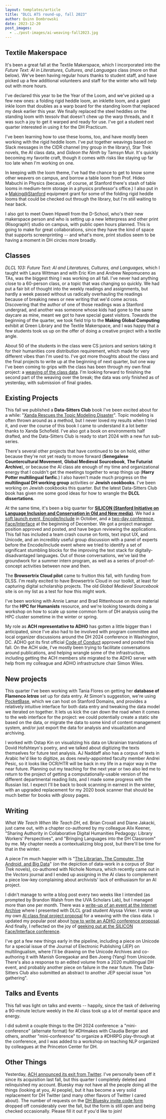 ```yaml
---
layout: templates/article
title: "DLCL ATS round-up, fall 2023"
author: Quinn Dombrowski
date: 2023-12-20
post_images:
  - ../post-images/ai-weaving-fall2023.jpg
---
```


## Textile Makerspace

It's been a great fall at the Textile Makerspace, which I incorporated into the _Future Text: AI in Literatures, Cultures, and Languages_ class (more on that below). We've been having regular hours thanks to student staff, and have picked up a few additional volunteers and staff for the winter who will help out with more hours.

I've declared this year to be the Year of the Loom, and we've picked up a few new ones: a folding rigid heddle loom, an inklette loom, and a giant inkle loom that doubles as a warp board for the standing loom that replaced my desk earlier this year. We finally replaced the steel heddles on the standing loom with texsolv that doesn't chew up the warp threads, and it was such a joy to get it warped and ready for use. I've got a student next quarter interested in using it for the DH Practicum.

I've been learning how to use these looms, too, and have mostly been working with the rigid heddle loom. I've put together weavings based on Slack messages in the CIDR channel (my group in the library), Star Trek novels, the AI class data, and _Gideon the Ninth_ by Tamsyn Muir. It's quickly becoming my favorite craft, though it comes with risks like staying up far too late when I'm working on one.

In keeping with the loom theme, I've had the chance to get to know some other weavers on campus, and borrow a table loom from Prof. Hideo Mabuchi in Physics (because, of course, at Stanford there's stash of table looms in medium-term storage in a physics professor's office.) I also put in a [Making@Stanford](https://making.stanford.edu/) equipment grant for some of the folding rigid heddle looms that could be checked out through the library, but I'm still waiting to hear back.

I also got to meet Owen Hipwell from the D-School, who's their new makerspace person and who is setting up a new letterpress and other print (Risograph!) studio on campus, with public open hours planned. This is going to make for great collaborations, since they have the kind of space that supports screenprinting -- and what's more, print studios seem to be having a moment in DH circles more broadly.

## Classes

_DLCL 103: Future Text: AI and Literatures, Cultures, and Languages_, which I taught with Laura Wittman and with Eric Kim and Andrew Nepomuceno as TAs, was the biggest thing I was working on all fall. I've never had anything close to a 60-person class, or a topic that was changing so quickly. We had put a fair bit of thought into the weekly readings and assignments, but hardly a week passed without us radically overhauling the readings because of breaking news or new writing that we'd come across. Discovering that the author of one of those readings was a Stanford undergrad, and another was someone whose kids had gone to the same daycare as mine, meant we got to have special guest visitors. Towards the beginning of the quarter, we took field trip to the **Making Global Computing** exhibit at Green Library and the Textile Makerspace, and I was happy that a few students took us up on the offer of doing a creative project with a textile angle.

About 50 of the students in the class were CS juniors and seniors taking it for their humanities core distribution requirement, which made for very different vibes than I'm used to. I've got more thoughts about the class and the final projects to write up at the beginning of next quarter, but one way I've been coming to grips with the class has been through my own final project: a [weaving of the class data](https://digitalhumanities.stanford.edu/ai-class-final-project-proposal/). I'm looking forward to finishing the second part of the weaving over the break; the data was only finished as of yesterday, with submission of final grades.

## Existing Projects

This fall we published a **Data-Sitters Club** book I've been excited about for a while: "[Xanda Rescues the Topic Modeling Disaster](https://datasittersclub.github.io/site/dsc20.html)". Topic modeling is often thrown around as a method, but I never loved my results when I tried it, and over the course of this book I came to understand it a lot better thanks to Xanda Schofield. I've also got a book on environments half drafted, and the Data-Sitters Club is ready to start 2024 with a new fun sub-series.

There's several other projects that have continued to be on hold, either because they're not yet ready to move forward (**Senegalese Countercultural Movement**, **Global Medieval Sourcebook**, **The Futurist Archive**), or because the AI class ate enough of my time and organizational energy that I couldn't get the meetings together to wrap things up (**Harry Potter multilingual fanfic**.) I also haven't made much progress on the **multilingual DH working group** activities or **Jewish cookbooks**. I've been working on Jewish cookbooks this quarter. But the latest Data-Sitters Club book has given me some good ideas for how to wrangle the **DLCL dissertations**.

At the same time, it's been a big quarter for **[SILICON (Stanford Initiative on Language Inclusion and Conservation in Old and New media)](https://silicon.stanford.edu/)**. We had a [soft launch event, Encode/Include](https://silicon.stanford.edu/encode-include.html) in October, and a [two-day conference, Face/Interface](https://digitalhumanities.stanford.edu/face-interface-2023/) at the beginning of December. We got a project manager position approved and posted, and have begun reviewing the applications. This fall has included a team crash course on fonts, text input UX, and Unicode, and an incredibly useful group discussion with a panel of experts before the Encode/Include event where we tried to identify a set of significant stumbling blocks for the improving the text stack for digitally-disadvantaged languages. Out of those conversations, we've laid the groundwork for a summer intern program, as well as a series of proof-of-concept activities between now and then.

The **Browsertrix Cloud pilot** came to fruition this fall, with funding from DLSS. I'm really excited to have Browsertrix Cloud in our toolkit, at least for capturing digital scholarship projects. The old _Global Medieval Sourcebook_ site is on my list as a test for how this might work.

I've been working with Annie Lamar and Brad Rittenhouse on more material for the **HPC for Humanists** resource, and we're looking towards doing a workshop on how to scale up some common form of DH analysis using the HPC cluster sometime in the winter or spring.

My role as **ACH representative to ADHO** has gotten a little bigger than I anticipated, since I've also had to be involved with program committee and local organizer discussions around the DH 2024 conference in Washington, DC. ADHO got its first official [Code of Conduct](https://adho.org/code-of-conduct/) approved and posted this fall. On the ACH side, I've mostly been trying to facilitate conversations around publications, and helping wrangle some of the infrastructure, including getting the ACH members site migrated to the ADHO server with help from my colleague and ADHO infrastructure chair Simon Wiles.

## New projects

This quarter I've been working with Tania Flores on getting her **database of Flamenco _letras_** set up for data entry. At Simon's suggestion, we're using [PocketBase](https://pocketbase.io/), which we can host on Stanford Domains, and provides a relatively intuitive interface for both data entry and tweaking the data model we iterated on together. It lets us kick the can down the road when it comes to the web interface for the project: we could potentially create a static site based on the data, or migrate the data to some kind of content management system, and/or just export the data for analysis and visualization and archiving.

I worked with Ostap Kin on visualizing his data on Ukrainian translations of Dovid Hofshteyn's poetry, and we talked about digitizing the texts themselves for future text analysis. AJ Naddaff also has a corpus of texts in Arabic he'd like to digitize, as does newly-appointed faculty member Andrei Pesic, so it looks like OCR/HTR will be back in my life in a major way in the near future. Planning out my teaching for the next year or two also led me to return to the project of getting a computationally-usable version of the different departmental reading lists, and I made some progress with the Russian list. I expect I'll be back to book scanning in earnest in the winter, with an upgraded replacement for my 2020 book scanner that should be much better for books with glossy pages.

## Writing

_What We Teach When We Teach DH_, ed. Brian Croxall and Diane Jakacki, just came out, with a chapter co-authored by my colleague Alix Keener, "Sharing Authority in Collaborative Digital Humanities Pedagogy: Library Workers’ Perspectives", and "Bringing Languages into the DH Classroom" by me. My chapter needs a contextualizing blog post, but there'll be time for that in the winter.

A piece I'm much happier with is "[The Librarian, The Computer, The Android, and Big Data](https://vector-bsfa.com/2023/12/02/the-librarian-the-computer-the-android-and-big-data/)" (on the depiction of data-work in a corpus of _Star Trek_ novels), co-authored with Nichole Nomura, which recently came out in the _Vectors_ journal and I ended up assigning in the AI class to complement a piece low-key complaining about archivists' lack of enthusiasm for an AI project.

I didn't manage to write a blog post every two weeks like I intended (as prompted by Brandon Walsh from the UVA Scholars Lab), but I managed more than one per month. There was a [write-up of an event at the Internet Archive](https://digitalhumanities.stanford.edu/ukrainian-memes-ai-at-ia/) where I presented with DLCL grad student Alyssa Virker. I wrote up my own [AI class final project proposal](https://digitalhumanities.stanford.edu/ai-class-final-project-proposal/) for a weaving with the class data. I updated my popular post about [how to write an ADHO conference proposal](https://digitalhumanities.stanford.edu/adho-dh-conference-proposal-2023/). And finally, I reflected on the joy of [geeking out at the SILICON Face/Interface conference](https://digitalhumanities.stanford.edu/face-interface-2023/).

I've got a few new things early in the pipeline, including a piece on Unicode for a special issue of the Journal of Electronic Publishing (JEP) on multilingualism, where I'll be drawing on the Unicode Archives and co-authoring it with Manish Goregaokar and Ben Joeng (Yang) from Unicode. There's also a response to an edited volume from a 2020 multilingual DH event, and probably another piece on failure in the near future. The Data-Sitters Club also submitted an abstract to another JEP special issue "on gathering".

## Talks and Events

This fall was light on talks and events -- happily, since the task of delivering a 90-minute lecture weekly in the AI class took up a lot of mental space and energy.

I did submit a couple things to the DH 2024 conference: a "mini-conference" (alternate format) for #DHmakes with Claudia Berger and others, another "mini-conference" to organize a #DHRPG play-through at the conference, and I was added to a workshop on teaching NLP organized by colleagues at the Princeton Center for DH.

## Other Things

Yesterday, [ACH announced its exit from Twitter](https://ach.org/blog/2023/12/19/ach-leaves-twitter-commits-to-contributing-to-better-dh-social-media-elsewhere/). I've personally been off it since its acquisition last fall, but this quarter I completely deleted and relinquished my account. Bluesky may not have all the people doing all the things (looking at you, AI people), but it has become a very solid replacement for DH Twitter (and many other flavors of Twitter I cared about). The number of requests on the [DH Bluesky invite code form](https://bit.ly/dh-bluesky) dropped off considerably over the fall, but the form is still open and being checked occasionally. Please fill it out if you'd like to join!
